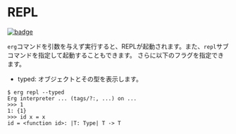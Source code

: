 # REPL

[![badge](https://img.shields.io/endpoint.svg?url=https%3A%2F%2Fgezf7g7pd5.execute-api.ap-northeast-1.amazonaws.com%2Fdefault%2Fsource_up_to_date%3Fowner%3Derg-lang%26repos%3Derg%26ref%3Dmain%26path%3Ddoc/EN/tools/repl.md%26commit_hash%3Dd15cbbf7b33df0f78a575cff9679d84c36ea3ab1)](https://gezf7g7pd5.execute-api.ap-northeast-1.amazonaws.com/default/source_up_to_date?owner=erg-lang&repos=erg&ref=main&path=doc/EN/tools/repl.md&commit_hash=d15cbbf7b33df0f78a575cff9679d84c36ea3ab1)

`erg`コマンドを引数を与えず実行すると、REPLが起動されます。また、`repl`サブコマンドを指定して起動することもできます。
さらに以下のフラグを指定できます。

* typed: オブジェクトとその型を表示します。

```console
$ erg repl --typed
Erg interpreter ... (tags/?:, ...) on ...
>>> 1
1: {1}
>>> id x = x
id = <function id>: |T: Type| T -> T
```
